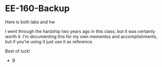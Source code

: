 # EE-160-Backup
Here is both labs and hw


I went through the hardship two years ago in this class, but it was certainly worth it. I'm documenting this for my own mementos and accomplishments, but if you're using it just use it as reference. 

Best of luck!

- B

